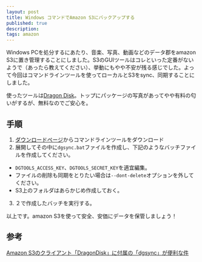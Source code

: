 ```yaml
---
layout: post
title: Windows コマンドでAmazon S3にバックアップする
published: true
description: 
tags: amazon
---
```


Windows PCを処分するにあたり、音楽、写真、動画などのデータ郡をamazon S3に置き管理することにしました。S3のGUIツールはコレといった定番がないようで（あったら教えてください）、挙動にもやや不安が残る感じでした。よって今回はコマンドラインツールを使ってローカルとS3をsync、同期することにしました。

使ったツールは[Dragon Disk](http://www.dragondisk.com/)。トップにパッケージの写真があってやや有料の匂いがするが、無料なのでご安心を。

手順
---

1. [ダウンロードページ](http://www.dragondisk.com/download-amazon-s3-client-google-cloud-storage-client.html)からコマンドラインツールをダウンロード
2. 展開してその中に`dgsync.bat`ファイルを作成し、下記のようなバッチファイルを作成してください。
<script src="https://gist.github.com/toshimaru/5415149.js"></script>
* `DGTOOLS_ACCESS_KEY`、`DGTOOLS_SECRET_KEY`を適宜編集。
* ファイルの削除も同期をとりたい場合は`--dont-delete`オプションを外してください。
* S3上のフォルダはあらかじめ作成しておく。
3. ２で作成したバッチを実行する。

以上です。amazon S3を使って安全、安価にデータを保管しましょう！

参考
---
[Amazon S3のクライアント「DragonDisk」に付属の「dgsync」が便利な件](http://www.tdn.co.jp/techblog/201206/52/)